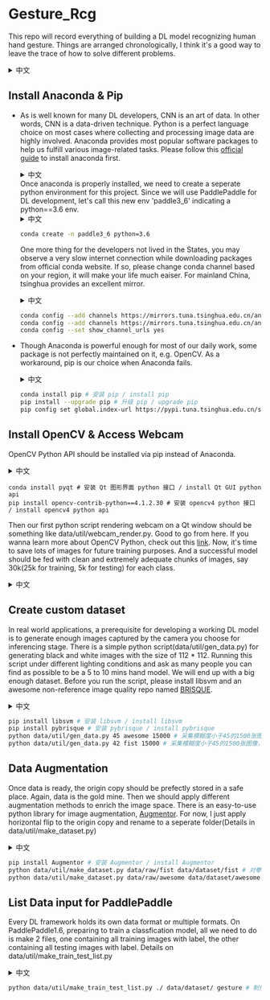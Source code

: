 # Gesture_Rcg
This repo will record everything of building a DL model recognizing human hand gesture. Things are arranged chronologically, I think it's a good way to leave the trace of how to solve different problems.
<details>
<summary>中文</summary>
我会在这里记录自己开发手势识别深度学习算法的所有步骤，基本上按时间顺序记录。希望可以为未来翻看时候留下发现问题解决问题的思路流程。
</details>
<!-- <script type="text/javascript">
    var all_lang = ["eng", "cn"];
    var hideElementsByClass = function(item, index){
    	var selected_lang_elem = document.getElementsByClassName(item);
        for (var i=0, len=selected_lang_elem.length|0; i<len; i=i+1|0) {
            selected_lang_elem[i].hidden=true;
        }
    };
    var updateLang = function(t){
        // 隐藏其余class
        var to_be_hide = [];
        for( var i = 0; i < all_lang.length; i++){ 
   			if ( all_lang[i] != t.value) {
     			to_be_hide.push(all_lang[i]); 
   			}
		}
        to_be_hide.forEach(hideElementsByClass);
        // 显示选中class
        var selected_lang_elem = document.getElementsByClassName(t.value);
        for (var i=0, len=selected_lang_elem.length|0; i<len; i=i+1|0) {
            selected_lang_elem[i].hidden=false;
        }
    };
</script>
<form>
 <select onchange="updateLang(this)" id="sel_lang">
 <option value='eng' selected>English</option>
 <option value='cn'>中文</option>
 </select>
</form>  -->

## Install Anaconda & Pip
+ As is well known for many DL developers, CNN is an art of data. In other words, CNN is a data-driven technique. Python is a perfect language choice on most cases where collecting and processing image data are highly involved. Anaconda provides most popular software packages to help us fulfill various image-related tasks. Please follow this [official guide](https://docs.anaconda.com/anaconda/install/linux/) to install anaconda first.
  <details>
  <summary>中文</summary>
  众所周知深度学习是一门数据驱动的技术，我们在这个项目里选择使用 Python 进行大多数的图像处理工作。Anaconda 作为一个管理 Python 环境的工具，在未来的很多任务中，我们会很依赖它提供的帮助。请先依照官方指南 https://docs.anaconda.com/anaconda/install/linux/ 完成 Anaconda 安装工作。
  </details>
  Once anaconda is properly installed, we need to create a seperate python environment for this project. Since we will use PaddlePaddle for DL development, let's call this new env 'paddle3_6' indicating a python==3.6 env.
  <details>
  <summary>中文</summary>
  当 Anaconda 安装完成后，我们需要为该项目创建一个虚拟环境，就叫它 paddle3_6 吧。
  </details>

  ```bash
  conda create -n paddle3_6 python=3.6
  ```
  One more thing for the developers not lived in the States, you may observe a very slow internet connection while downloading packages from official conda website. If so, please change conda channel based on your region, it will make your life much eaiser. For mainland China, tsinghua provides an excellent mirror.  
  <details>
  <summary>中文</summary>
  对于居住在大陆的同学们，conda 的官方网站速度实在令人头大，可以考虑清华镜像源，但是清华源也会被关停，记得2019年就关过，现在能用就用，节约时间。
  </details>

  ```bash
  conda config --add channels https://mirrors.tuna.tsinghua.edu.cn/anaconda/pkgs/main/
  conda config --add channels https://mirrors.tuna.tsinghua.edu.cn/anaconda/pkgs/free/
  conda config --set show_channel_urls yes
  ```

+ Though Anaconda is powerful enough for most of our daily work, some package is not perfectly maintained on it, e.g. OpenCV. As a workaround, pip is our choice when Anaconda fails.
  <details>
  <summary>中文</summary>
  虽然 Anaconda 提供了不错的 python 包管理安装环境，但是有些软件的版本目前维护的依旧不是很周全。比如我们亲爱的 OpenCV.所以需要 pip 工具作为 Anaconda 的辅助，来安装缺失的依赖。同样的我们也需要清华镜像保证稳定的下载速度。
  </details>

  ```bash
  conda install pip # 安装 pip / install pip
  pip install --upgrade pip # 升级 pip / upgrade pip
  pip config set global.index-url https://pypi.tuna.tsinghua.edu.cn/simple # 配置清华源 / setup tsinghua as default
  ```
## Install OpenCV & Access Webcam
OpenCV Python API should be installed via pip instead of Anaconda.
<details>
<summary>中文</summary>
请使用 pip 安装 OpenCV 的 contrib 版本（contrib 功能比较全）。
</details>

```
conda install pyqt # 安装 Qt 图形界面 python 接口 / install Qt GUI python api
pip install opencv-contrib-python==4.1.2.30 # 安装 opencv4 python 接口 / install opencv4 python api
```
Then our first python script rendering webcam on a Qt window should be something like data/util/webcam_render.py. Good to go from here. If you wanna learn more about OpenCV Python, check out this [link](https://opencv-python-tutroals.readthedocs.io/en/latest/py_tutorials/py_tutorials.html). Now, it's time to save lots of images for future training purposes. And a successful model should be fed with clean and extremely adequate chunks of images, say 30k(25k for training, 5k for testing) for each class.
<details>
<summary>中文</summary>
OpenCV 的 Python 接口安装结束后需要测试一下，那就打开一个摄像头吧,示例代码可以参考 data/util/webcam_render.py。更多的 OpenCV Python 接口使用，请看https://opencv-python-tutroals.readthedocs.io/en/latest/py_tutorials/py_tutorials.html。下一步是获取足够多干净的图片作为模型训练用途(25k张/类)以及测试集(5k张/类)。
</details>

## Create custom dataset
In real world applications, a prerequisite for developing a working DL model is to generate enough images captured by the camera you choose for inferencing stage. There is a simple python script(data/util/gen_data.py) for generating black and white images with the size of 112 * 112. Running this script under different lighting conditions and ask as many people you can find as possible to be a 5 to 10 mins hand model. We will end up with a big enough dataset.
Before you run the script, please install libsvm and an awesome non-reference image quality repo named [BRISQUE](https://github.com/bukalapak/pybrisque).
<details>
<summary>中文</summary>
在实际场景中，由于获取任务需求数据困难，深度学习算法可能需要与某种参数的相机对应，达到单个模型过拟合且鲁棒性差的效果。当没有光学工程师帮我们调节相机成像时，我们就只能用未来执行该算法的相机采图。这里写了一个简单采图脚本，采集大小为112*112的灰度图。一共计划每类手势30k张图，因此找越多的人采图越好，并且尽可能在不同的光照条件下采集。在开始采集前，需要在 python 环境下安装 livsvm 与 pybrisque，用于判别图像质量。
</details>

```bash
pip install libsvm # 安装 libsvm / install libsvm
pip install pybrisque # 安装 pybrisque / install pybrisque
python data/util/gen_data.py 45 awesome 15000 # 采集模糊度小于45的1500张图像，文件名前缀awesome / generate and save 1500 images with max blurring rate 45, save them with a prefix "awesome"
python data/util/gen_data.py 42 fist 15000 # 采集模糊度小于45的1500张图像，文件名前缀awesome / generate and save 1500 images with max blurring rate 45, save them with a prefix "awesome"
```

## Data Augmentation
Once data is ready, the origin copy should be prefectly stored in a safe place. Again, data is the gold mine. Then we should apply different augmentation methods to enrich the image space. There is an easy-to-use python library for image augmentation, [Augmentor](https://github.com/mdbloice/Augmentor). For now, I just apply horizontal flip to the origin copy and rename to a seperate folder(Details in data/util/make_dataset.py)
<details>
<summary>中文</summary>
当原始数据收集完成后，必须保证其安全性，做好数据保护。因为在深度学习技术中数据比模型比框架重要很多。下一步的数据增强，推荐一个 python 库 Augmentor。 它实现了流水线式的数据增强。目前我们仅适用左右翻转这一种增强方式，模拟左右手的效果，详情可见 data/util/make_dataset.py。
</details>

```bash
pip install Augmentor # 安装 Augmentor / install Augmentor
python data/util/make_dataset.py data/raw/fist data/dataset/fist # 对拳头做数据增强，并另存到 data/dataset/fist 文件夹下 / data augmentation on fist dataset and reorganization them into data/dataset/fist
python data/util/make_dataset.py data/raw/awesome data/dataset/awesome # 对 666 手势做数据增强，并另存到 data/dataset/awesome 文件夹下 / data augmentation on awesome dataset and reorganization them into data/dataset/awesome
```

## List Data input for PaddlePaddle
Every DL framework holds its own data format or multiple formats. On PaddlePaddle1.6, preparing to train a classfication model, all we need to do is make 2 files, one containing all training images with label, the other containing all testing images with label. Details on data/util/make_train_test_list.py
<details>
<summary>中文</summary>
每种深度学习框架都有其独特的训练数据格式，有时候还支持多种不同的格式。对于 1.6 版本的 PaddlePaddle，我们在训练分类模型时只需要准备 2 个文本文件分别列出训练数据路径与其标签和测试数据路径与其标签。详情可见 data/util/make_train_test_list.py。
</details>

```bash
python data/util/make_train_test_list.py ./ data/dataset/ gesture # 制作训练测试数据列表 / List data input for PaddlePaddle
```